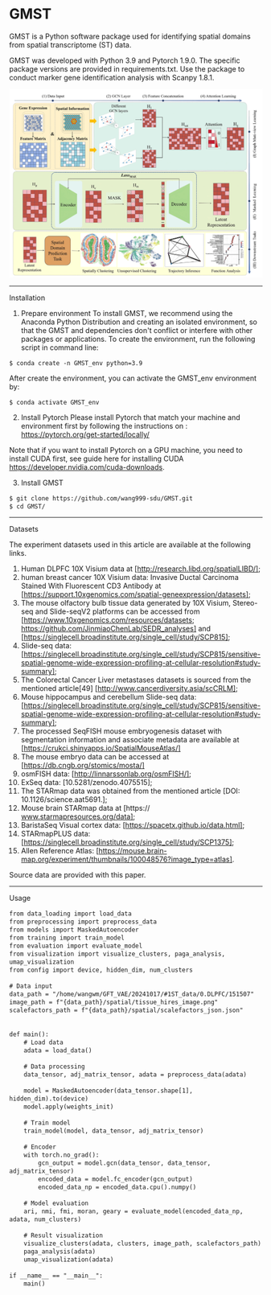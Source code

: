 # GMST

GMST is a Python software package used for identifying spatial domains from spatial transcriptome (ST) data.

GMST was developed with Python 3.9 and Pytorch 1.9.0. The specific package versions are provided in requirements.txt. Use the package to conduct marker gene identification analysis with Scanpy 1.8.1.


![paper.tif](https://github.com/wang999-sdu/GMST/blob/master/pic/1.png)

-----------------------------------------------------------------------
Installation
1. Prepare environment
To install GMST, we recommend using the Anaconda Python Distribution and creating an isolated environment, so that the GMST and dependencies don't conflict or interfere with other packages or applications. To create the environment, run the following script in command line:
```
$ conda create -n GMST_env python=3.9
```
After create the environment, you can activate the GMST_env environment by:
```
$ conda activate GMST_env
```
2. Install Pytorch
Please install Pytorch that match your machine and environment first by following the instructions on : https://pytorch.org/get-started/locally/

Note that if you want to install Pytorch on a GPU machine, you need to install CUDA first, see guide here for installing CUDA https://developer.nvidia.com/cuda-downloads.

3. Install GMST
```
$ git clone https://github.com/wang999-sdu/GMST.git
$ cd GMST/
```
----------------------------------------------------------------------------
Datasets

The experiment datasets used in this article are available at the following links. 
1. Human DLPFC 10X Visium data at [http://research.libd.org/spatialLIBD/]; 
2. human breast cancer 10X Visium data: Invasive Ductal Carcinoma Stained With Fluorescent CD3 Antibody at [https://support.10xgenomics.com/spatial-geneexpression/datasets]; 
3. The mouse olfactory bulb tissue data generated by 10X Visium, Stereo-seq and Slide-seqV2 platforms can be accessed from [https://www.10xgenomics.com/resources/datasets; https://github.com/JinmiaoChenLab/SEDR_analyses] and [https://singlecell.broadinstitute.org/single_cell/study/SCP815]; 
4. Slide-seq data: [https://singlecell.broadinstitute.org/single_cell/study/SCP815/sensitive-spatial-genome-wide-expression-profiling-at-cellular-resolution#study-summary];
5. The Colorectal Cancer Liver metastases datasets is sourced from the mentioned article[49] [http://www.cancerdiversity.asia/scCRLM];
6. Mouse hippocampus and cerebellum Slide-seq data: [https://singlecell.broadinstitute.org/single_cell/study/SCP815/sensitive-spatial-genome-wide-expression-profiling-at-cellular-resolution#study-summary];
7. The processed SeqFISH mouse embryogenesis dataset with segmentation information and associate metadata are available at [https://crukci.shinyapps.io/SpatialMouseAtlas/]
8. The mouse embryo data can be accessed at [https://db.cngb.org/stomics/mosta/]
9. osmFISH data: [http://linnarssonlab.org/osmFISH/];
10. ExSeq data: [10.5281/zenodo.4075515];
11. The STARmap data was obtained from the mentioned article [DOI: 10.1126/science.aat5691.];
12. Mouse brain STARmap data at [https:// www.starmapresources.org/data];
13. BaristaSeq Visual cortex data: [https://spacetx.github.io/data.html];
14. STARmapPLUS data: [https://singlecell.broadinstitute.org/single_cell/study/SCP1375];
15. Allen Reference Atlas: [https://mouse.brain-map.org/experiment/thumbnails/100048576?image_type=atlas].

Source data are provided with this paper.

---------------------------------------------------------------------------
Usage
```
from data_loading import load_data
from preprocessing import preprocess_data
from models import MaskedAutoencoder
from training import train_model
from evaluation import evaluate_model
from visualization import visualize_clusters, paga_analysis, umap_visualization
from config import device, hidden_dim, num_clusters

# Data input
data_path = "/home/wangwm/GFT_VAE/20241017/#1ST_data/0.DLPFC/151507"
image_path = f"{data_path}/spatial/tissue_hires_image.png"
scalefactors_path = f"{data_path}/spatial/scalefactors_json.json"


def main():
    # Load data
    adata = load_data()

    # Data processing
    data_tensor, adj_matrix_tensor, adata = preprocess_data(adata)

    model = MaskedAutoencoder(data_tensor.shape[1], hidden_dim).to(device)
    model.apply(weights_init)

    # Train model
    train_model(model, data_tensor, adj_matrix_tensor)

    # Encoder
    with torch.no_grad():
        gcn_output = model.gcn(data_tensor, data_tensor, adj_matrix_tensor)
        encoded_data = model.fc_encoder(gcn_output)
        encoded_data_np = encoded_data.cpu().numpy()

    # Model evaluation
    ari, nmi, fmi, moran, geary = evaluate_model(encoded_data_np, adata, num_clusters)

    # Result visualization
    visualize_clusters(adata, clusters, image_path, scalefactors_path)
    paga_analysis(adata)
    umap_visualization(adata)

if __name__ == "__main__":
    main()
```


